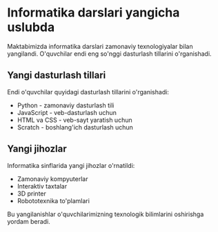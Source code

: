 # Informatika darslari yangicha uslubda

Maktabimizda informatika darslari zamonaviy texnologiyalar bilan yangilandi. O'quvchilar endi eng so'nggi dasturlash tillarini o'rganishadi.

## Yangi dasturlash tillari

Endi o'quvchilar quyidagi dasturlash tillarini o'rganishadi:

- Python - zamonaviy dasturlash tili
- JavaScript - veb-dasturlash uchun
- HTML va CSS - veb-sayt yaratish uchun
- Scratch - boshlang'ich dasturlash uchun


## Yangi jihozlar

Informatika sinflarida yangi jihozlar o'rnatildi:

- Zamonaviy kompyuterlar
- Interaktiv taxtalar
- 3D printer
- Robototexnika to'plamlari

Bu yangilanishlar o'quvchilarimizning texnologik bilimlarini oshirishga yordam beradi.
